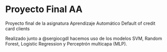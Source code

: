 # Proyecto Final AA
Proyecto final de la asignatura Aprendizaje Automático
Default of credit card clients

Realizado junto a @sergiocgdl hacemos uso de los modelos SVM, Random Forest, Logistic Regression y Perceptrón multicapa (MLP).
